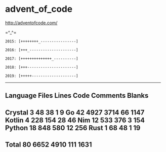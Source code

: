 # advent_of_code

<http://adventofcode.com/>

=^_^=

```
2015: [++++++++_----------------]

2016: [+++_---------------------]

2017: [++++++++++++++_----------]

2018: [+++----------------------]

2019: [+++++--------------------]
```

-------------------------------------------------------------------------------
 Language            Files        Lines         Code     Comments       Blanks
-------------------------------------------------------------------------------
 Crystal                 3           48           38            1            9
 Go                     42         4927         3714           66         1147
 Kotlin                  4          228          154           28           46
 Nim                    12          533          376            3          154
 Python                 18          848          580           12          256
 Rust                    1           68           48            1           19
-------------------------------------------------------------------------------
 Total                  80         6652         4910          111         1631
-------------------------------------------------------------------------------
